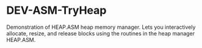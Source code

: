 # DEV-ASM-TryHeap
Demonstration of HEAP.ASM heap memory manager. Lets you interactively allocate, resize, and release blocks using the routines in the heap manager HEAP.ASM.
